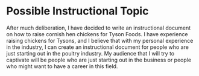 # Possible Instructional Topic

After much deliberation, I have decided to write an instructional document on how to raise cornish hen chickens for Tyson Foods. I have experience raising chickens for Tysons, and I believe that with my personal experience in the industry, I can create an instructional document for people who are just starting out in the poultry industry. My audience that I will try to captivate will be people who are just starting out in the business or people who might want to have a career in this field. 
 
